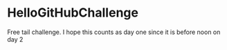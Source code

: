 # HelloGitHubChallenge
Free tail challenge. I hope this counts as day one since it is before noon on day 2 
